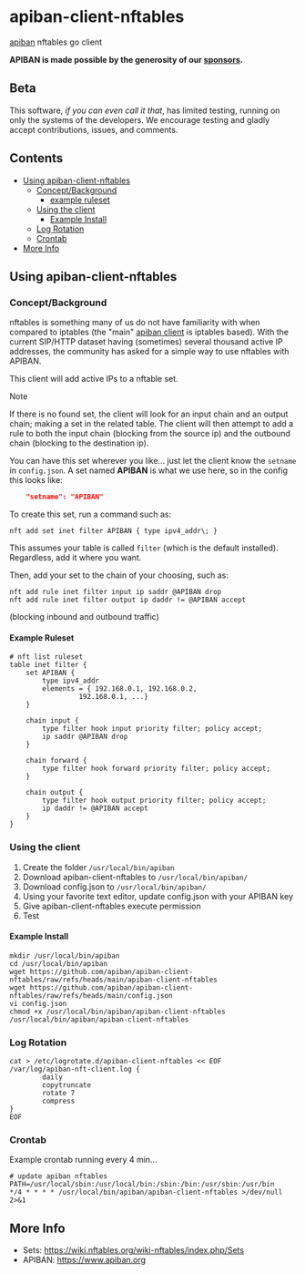 # apiban-client-nftables

[apiban](https://www.apiban.org) nftables go client

**APIBAN is made possible by the generosity of our [sponsors](https://apiban.org/doc.html#sponsors).**

## Beta

This software, _if you can even call it that_, has limited testing, running on only the systems of the developers. We encourage testing and gladly accept contributions, issues, and comments.

## Contents

- [Using apiban-client-nftables](#using-apiban-client-nftables)
  - [Concept/Background](#conceptbackground)
    - [example ruleset](#example-ruleset)
  - [Using the client](#using-the-client)
    - [Example Install](#example-install)
  - [Log Rotation](#log-rotation)
  - [Crontab](#crontab)
- [More Info](#more-info)

## Using apiban-client-nftables

### Concept/Background

nftables is something many of us do not have familiarity with when compared to iptables (the "main" [apiban client](https://github.com/apiban/apiban-client-nftables) is iptables based). With the current SIP/HTTP dataset having (sometimes) several thousand active IP addresses, the community has asked for a simple way to use nftables with APIBAN.

This client will add active IPs to a nftable set.

> [!NOTE]
> If there is no found set, the client will look for an input chain and an output chain; making a set in the related table. The client will then attempt to add a rule to both the input chain (blocking from the source ip) and the outbound chain (blocking to the destination ip).

You can have this set wherever you like... just let the client know the `setname` in `config.json`. A set named **APIBAN** is what we use here, so in the config this looks like:

```json
    "setname": "APIBAN"
```

To create this set, run a command such as:

```
nft add set inet filter APIBAN { type ipv4_addr\; }
```

This assumes your table is called `filter` (which is the default installed). Regardless, add it where you want.

Then, add your set to the chain of your choosing, such as:

```
nft add rule inet filter input ip saddr @APIBAN drop
nft add rule inet filter output ip daddr != @APIBAN accept
```

(blocking inbound and outbound traffic)

#### Example Ruleset

```
# nft list ruleset
table inet filter {
	set APIBAN {
		type ipv4_addr
		elements = { 192.168.0.1, 192.168.0.2,
			     192.168.0.1, ...}
	}

	chain input {
		type filter hook input priority filter; policy accept;
		ip saddr @APIBAN drop
	}

	chain forward {
		type filter hook forward priority filter; policy accept;
	}

	chain output {
		type filter hook output priority filter; policy accept;
		ip daddr != @APIBAN accept
	}
}
```

### Using the client

1. Create the folder `/usr/local/bin/apiban`
2. Download apiban-client-nftables to `/usr/local/bin/apiban/`
3. Download config.json to `/usr/local/bin/apiban/`
4. Using your favorite text editor, update config.json with your APIBAN key
5. Give apiban-client-nftables execute permission
6. Test

#### Example Install

```
mkdir /usr/local/bin/apiban 
cd /usr/local/bin/apiban    
wget https://github.com/apiban/apiban-client-nftables/raw/refs/heads/main/apiban-client-nftables  
wget https://github.com/apiban/apiban-client-nftables/raw/refs/heads/main/config.json
vi config.json
chmod +x /usr/local/bin/apiban/apiban-client-nftables
/usr/local/bin/apiban/apiban-client-nftables
```

### Log Rotation

```
cat > /etc/logrotate.d/apiban-client-nftables << EOF
/var/log/apiban-nft-client.log {
        daily
        copytruncate
        rotate 7
        compress
}
EOF
```

### Crontab

Example crontab running every 4 min...

```
# update apiban nftables
PATH=/usr/local/sbin:/usr/local/bin:/sbin:/bin:/usr/sbin:/usr/bin
*/4 * * * * /usr/local/bin/apiban/apiban-client-nftables >/dev/null 2>&1
```

## More Info

* Sets: <https://wiki.nftables.org/wiki-nftables/index.php/Sets>
* APIBAN: <https://www.apiban.org>
